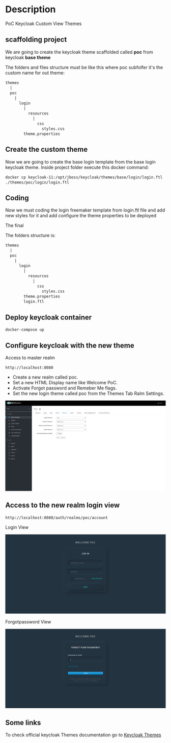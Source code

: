 # Description
PoC Keycloak Custom View Themes

## scaffolding project
We are going to create the keycloak theme scaffolded called **poc** from keycloak **base theme**

The folders and files structure must be like this where poc subfolfer it's the custom name for out theme:


```shell
themes
  |
  poc
    |
      login
        |    
          resources
            |
              css
                styles.css
        theme.properties
```

## Create the custom theme
Now we are going to create the base login template from the base login keycloak theme.
Inside project folder execute this docker command:

```shell
docker cp keycloak-11:/opt/jboss/keycloak/themes/base/login/login.ftl ./themes/poc/login/login.ftl

```

## Coding
Now we must coding the login freemaker template from login.ftl file and add new styles for it and add configure the theme properties to be deployed

The final

The folders structure is:

```shell
themes
  |
  poc
    |
      login
        |    
          resources
            |
              css
                styles.css
        theme.properties
        login.ftl    

```

## Deploy keycloak container

```shell
docker-compose up
```

## Configure keycloak with the new theme

Access to master realm

```shell
http://localhost:8080
```

- Create a new realm called poc.
- Set a new HTML Display name like Welcome PoC.
- Activate Forgot password and Remeber Me flags.
- Set the new login theme called poc from the Themes Tab Ralm Settings.

![PoC Theme Configuration](captures/Realm_Theme_Configure.png "PoC Theme Configuration")

## Access to the new realm login view

```shell
http://localhost:8080/auth/realms/poc/account
```

Login View 

![PoC Login View](captures/Poc_Login_View.png "PoC Login View")

Forgotpassword View 

![PoC Forgot Password View](captures/Poc_Forgot_Password_View.png "PoC Forgot Password View")

## Some links 

To check official keycloak Themes documentation go to [Keycloak Themes](https://www.keycloak.org/docs/latest/server_development/#_themes)